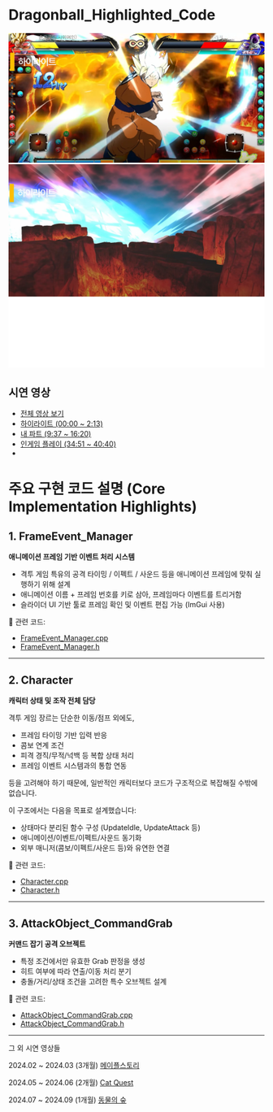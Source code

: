 # Dragonball_Highlighted_Code


![썸네일1](./Thumbnail/Thumbnail0002.png)
![썸네일2](./Thumbnail/Thumbnail0001.png)  

##  시연 영상
- [전체 영상 보기](https://youtu.be/DtVysCjJ9Xc)
- [하이라이트 (00:00 ~ 2:13)](https://youtu.be/DtVysCjJ9Xc?t=0)
- [내 파트 (9:37 ~ 16:20)](https://youtu.be/DtVysCjJ9Xc?t=578)
- [인게임 플레이 (34:51 ~ 40:40)](https://youtu.be/DtVysCjJ9Xc?t=2092)
- 


# 주요 구현 코드 설명 (Core Implementation Highlights)

## 1. FrameEvent_Manager
**애니메이션 프레임 기반 이벤트 처리 시스템**

- 격투 게임 특유의 공격 타이밍 / 이펙트 / 사운드 등을 애니메이션 프레임에 맞춰 실행하기 위해 설계
- 애니메이션 이름 + 프레임 번호를 키로 삼아, 프레임마다 이벤트를 트리거함
- 슬라이더 UI 기반 툴로 프레임 확인 및 이벤트 편집 가능 (ImGui 사용)

🔗 관련 코드:
- [FrameEvent_Manager.cpp](./FrameEvent_Manager.cpp)
- [FrameEvent_Manager.h](./FrameEvent_Manager.h)

---

## 2. Character
**캐릭터 상태 및 조작 전체 담당**

격투 게임 장르는 단순한 이동/점프 외에도,
- 프레임 타이밍 기반 입력 반응
- 콤보 연계 조건
- 피격 경직/무적/넉백 등 복합 상태 처리
- 프레임 이벤트 시스템과의 통합 연동

등을 고려해야 하기 때문에, 일반적인 캐릭터보다 코드가 구조적으로 복잡해질 수밖에 없습니다.

이 구조에서는 다음을 목표로 설계했습니다:
- 상태마다 분리된 함수 구성 (UpdateIdle, UpdateAttack 등)
- 애니메이션/이벤트/이펙트/사운드 동기화
- 외부 매니저(콤보/이펙트/사운드 등)와 유연한 연결


🔗 관련 코드:
- [Character.cpp](./Character.cpp)
- [Character.h](./Character.h)

---

## 3. AttackObject_CommandGrab
**커맨드 잡기 공격 오브젝트**

- 특정 조건에서만 유효한 Grab 판정을 생성
- 히트 여부에 따라 연출/이동 처리 분기
- 충돌/거리/상태 조건을 고려한 특수 오브젝트 설계

🔗 관련 코드:
- [AttackObject_CommandGrab.cpp](./AttackObject_CommandGrab.cpp)
- [AttackObject_CommandGrab.h](./AttackObject_CommandGrab.h)




------
그 외 시연 영상들


2024.02 ~ 2024.03 (3개월)
  [메이플스토리](https://youtu.be/3Ge3nKeh894)

  
2024.05 ~ 2024.06 (2개월)
  [Cat Quest](https://youtu.be/oEqXF39BLMo)
  

2024.07 ~ 2024.09 (1개월)
  [동물의 숲](https://youtu.be/DtVysCjJ9Xc)

